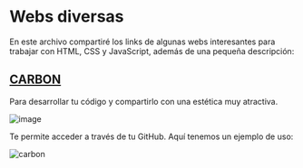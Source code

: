 # Webs diversas

En este archivo compartiré los links de algunas webs interesantes para trabajar con HTML, CSS y JavaScript, además de una pequeña descripción:

## [CARBON](https://carbon.now.sh/?fbclid=IwAR1zOlNoRJ7nckdnJY9Vq-aEIbpjhpNf6HMG05C1gHaPfC2Rh_mH8JsryUM)

Para desarrollar tu código y compartirlo con una estética muy atractiva.

![image](https://user-images.githubusercontent.com/82242888/114538601-d97d0580-9c53-11eb-8802-26c4124f3ed2.png)

Te permite acceder a través de tu GitHub. Aquí tenemos un ejemplo de uso:

![carbon](https://user-images.githubusercontent.com/82242888/114539096-688a1d80-9c54-11eb-92c0-1e72d58c3cfb.png)

